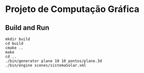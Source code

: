 # Projeto de Computação Gráfica

## Build and Run 

    mkdir build
    cd build
    cmake ..
    make
    cd ..
    ./bin/generator plane 10 10 pontos/plane.3d
    ./bin/engine scenes/sistemaSolar.xml
